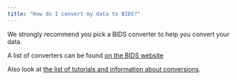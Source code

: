 ```yaml
---
title: "How do I convert my data to BIDS?"
---
```


We strongly recommend you pick a BIDS converter to help you convert your data.

A list of converters can be found [on the BIDS website](https://bids.neuroimaging.io/benefits.html#converters)

Also look at [the list of tutorials and information about conversions](../starter_kit/src/tutorials/tutorials.md).
